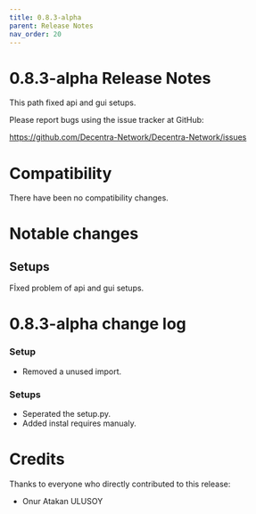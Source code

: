 ```yaml
---
title: 0.8.3-alpha
parent: Release Notes
nav_order: 20
---
```


0.8.3-alpha Release Notes
====================

This path fixed api and gui setups.

Please report bugs using the issue tracker at GitHub:

  <https://github.com/Decentra-Network/Decentra-Network/issues>

Compatibility
==============

There have been no compatibility changes.

Notable changes
===============

## Setups
Fİxed problem of api and gui setups.

0.8.3-alpha change log
=================

### Setup
- Removed a unused import.

### Setups
- Seperated the setup.py.
- Added instal requires manualy.


Credits
=======

Thanks to everyone who directly contributed to this release:

- Onur Atakan ULUSOY